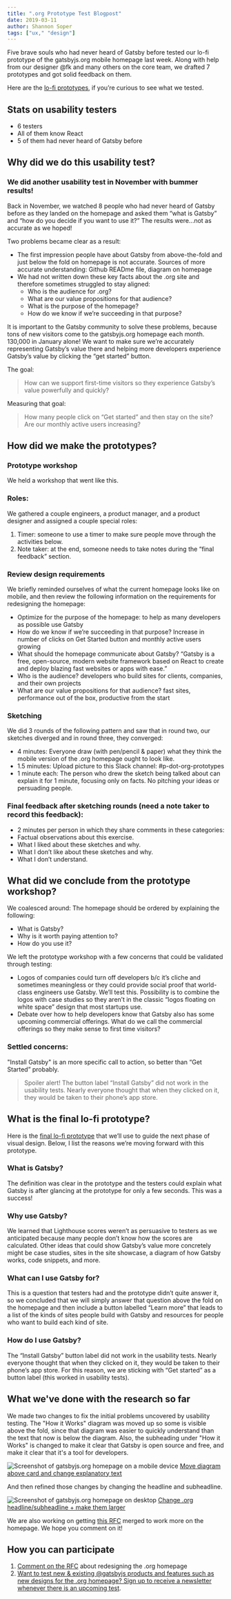 ```yaml
---
title: ".org Prototype Test Blogpost"
date: 2019-03-11
author: Shannon Soper
tags: ["ux," "design"]
---
```


Five brave souls who had never heard of Gatsby before tested our lo-fi prototype of the gatsbyjs.org mobile homepage last week. Along with help from our designer @fk and many others on the core team, we drafted 7 prototypes and got solid feedback on them.

Here are the [lo-fi prototypes](https://www.figma.com/proto/UH2Qb3IeF8Hvg6csIW3mcqFc/Gatsbyjs.org-mobile-homepage-prototype?node-id=22%3A329&viewport=-227%2C349%2C0.39312&scaling=scale-down), if you’re curious to see what we tested.

## Stats on usability testers

- 6 testers
- All of them know React
- 5 of them had never heard of Gatsby before

## Why did we do this usability test?

### We did another usability test in November with bummer results!

Back in November, we watched 8 people who had never heard of Gatsby before as they landed on the homepage and asked them “what is Gatsby” and “how do you decide if you want to use it?” The results were...not as accurate as we hoped!

Two problems became clear as a result:

- The first impression people have about Gatsby from above-the-fold and just below the fold on homepage is not accurate. Sources of more accurate understanding: Github READme file, diagram on homepage
- We had not written down these key facts about the .org site and therefore sometimes struggled to stay aligned:
  - Who is the audience for .org?
  - What are our value propositions for that audience?
  - What is the purpose of the homepage?
  - How do we know if we’re succeeding in that purpose?

It is important to the Gatsby community to solve these problems, because tons of new visitors come to the gatsbyjs.org homepage each month. 130,000 in January alone! We want to make sure we’re accurately representing Gatsby’s value there and helping more developers experience Gatsby’s value by clicking the “get started” button.

The goal:

> How can we support first-time visitors so they experience Gatsby’s value powerfully and quickly?

Measuring that goal:

> How many people click on “Get started” and then stay on the site? Are our monthly active users increasing?

## How did we make the prototypes?

### Prototype workshop

We held a workshop that went like this.

### Roles:

We gathered a couple engineers, a product manager, and a product designer and assigned a couple special roles:

1.  Timer: someone to use a timer to make sure people move through the activities below.
2.  Note taker: at the end, someone needs to take notes during the “final feedback” section.

### Review design requirements

We briefly reminded ourselves of what the current homepage looks like on mobile, and then review the following information on the requirements for redesigning the homepage:

- Optimize for the purpose of the homepage: to help as many developers as possible use Gatsby
- How do we know if we’re succeeding in that purpose? Increase in number of clicks on Get Started button and monthly active users growing
- What should the homepage communicate about Gatsby? “Gatsby is a free, open-source, modern website framework based on React to create and deploy blazing fast websites or apps with ease.”
- Who is the audience? developers who build sites for clients, companies, and their own projects
- What are our value propositions for that audience? fast sites, performance out of the box, productive from the start

### Sketching

We did 3 rounds of the following pattern and saw that in round two, our sketches diverged and in round three, they converged:

- 4 minutes: Everyone draw (with pen/pencil & paper) what they think the mobile version of the .org homepage ought to look like.
- 1.5 minutes: Upload picture to this Slack channel: #p-dot-org-prototypes
- 1 minute each: The person who drew the sketch being talked about can explain it for 1 minute, focusing only on facts. No pitching your ideas or persuading people.

### Final feedback after sketching rounds (need a note taker to record this feedback):

- 2 minutes per person in which they share comments in these categories:
- Factual observations about this exercise.
- What I liked about these sketches and why.
- What I don’t like about these sketches and why.
- What I don’t understand.

## What did we conclude from the prototype workshop?

We coalesced around:
The homepage should be ordered by explaining the following:

- What is Gatsby?
- Why is it worth paying attention to?
- How do you use it?

We left the prototype workshop with a few concerns that could be validated through testing:

- Logos of companies could turn off developers b/c it’s cliche and sometimes meaningless or they could provide social proof that world-class engineers use Gatsby. We’ll test this. Possibility is to combine the logos with case studies so they aren’t in the classic “logos floating on white space” design that most startups use.
- Debate over how to help developers know that Gatsby also has some upcoming commercial offerings. What do we call the commercial offerings so they make sense to first time visitors?

### Settled concerns:

"Install Gatsby" is an more specific call to action, so better than “Get Started” probably.

> Spoiler alert! The button label “Install Gatsby” did not work in the usability tests. Nearly everyone thought that when they clicked on it, they would be taken to their phone’s app store.

## What is the final lo-fi prototype?

Here is the [final lo-fi prototype](https://www.figma.com/proto/0rROnAzH4mFLYLEx9TDleN/For-Flo---Gatsbyjs.org-mobile-homepage-prototype?node-id=140%3A487&viewport=-1603%2C423%2C1&scaling=scale-down) that we’ll use to guide the next phase of visual design. Below, I list the reasons we’re moving forward with this prototype.

### What is Gatsby?

The definition was clear in the prototype and the testers could explain what Gatsby is after glancing at the prototype for only a few seconds. This was a success!

### Why use Gatsby?

We learned that Lighthouse scores weren’t as persuasive to testers as we anticipated because many people don’t know how the scores are calculated. Other ideas that could show Gatsby’s value more concretely might be case studies, sites in the site showcase, a diagram of how Gatsby works, code snippets, and more.

### What can I use Gatsby for?

This is a question that testers had and the prototype didn’t quite answer it, so we concluded that we will simply answer that question above the fold on the homepage and then include a button labelled “Learn more” that leads to a list of the kinds of sites people build with Gatsby and resources for people who want to build each kind of site.

### How do I use Gatsby?

The “Install Gatsby” button label did not work in the usability tests. Nearly everyone thought that when they clicked on it, they would be taken to their phone’s app store. For this reason, we are sticking with “Get started” as a button label (this worked in usability tests).

## What we've done with the research so far

We made two changes to fix the initial problems uncovered by usability testing. The "How it Works" diagram was moved up so some is visible above the fold, since that diagram was easier to quickly understand than the text that now is below the diagram. Also, the subheading under "How it Works" is changed to make it clear that Gatsby is open source and free, and make it clear that it's a tool for developers.

![Screenshot of gatsbyjs.org homepage on a mobile device](mobile-prototype-2019-03-01.png)
[Move diagram above card and change explanatory text](https://github.com/gatsbyjs/gatsby/pull/12236)

And then refined those changes by changing the headline and subheadline.

![Screenshot of gatsbyjs.org homepage on desktop](desktop-prototype-2019-03-04.png)
[Change .org headline/subheadline + make them larger](https://github.com/gatsbyjs/gatsby/pull/12298)

We are also working on getting [this RFC](https://github.com/gatsbyjs/rfcs/pull/32) merged to work more on the homepage. We hope you comment on it!

## How you can participate

1.  [Comment on the RFC](https://github.com/gatsbyjs/rfcs/pull/32) about redesigning the .org homepage
2.  [Want to test new & existing @gatsbyjs products and features such as new designs for the .org homepage? Sign up to receive a newsletter whenever there is an upcoming test](https://airtable.com/shrKDSF2E7ljCaYCd).
